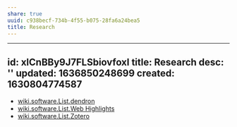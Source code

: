 ```yaml
---
share: true
uuid: c938becf-734b-4f55-b075-28fa6a24bea5
title: Research
---
```

---
id: xlCnBBy9J7FLSbiovfoxI
title: Research
desc: ''
updated: 1636850248699
created: 1630804774587
---

* [wiki.software.List.dendron](/undefined)
* [wiki.software.List.Web Highlights](/undefined)
* [wiki.software.List.Zotero](/undefined)
